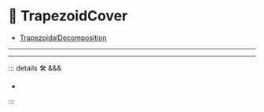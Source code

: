 
# 🔻 <via>TrapezoidCover</via>

- [TrapezoidalDecomposition](https://user.ceng.metu.edu.tr/~akifakkus/courses/ceng786/hw3.html)

---

<!-- =================================================== -->
<!-- =================================================== -->
<!-- =================================================== -->
<!-- =================================================== -->
<!-- =================================================== -->
---

<!-- =================================================== -->
<!-- =================================================== -->
<!-- =================================================== -->
<!-- =================================================== -->
<!-- =================================================== -->
::: details 🛠 <dev>&&&</dev>

-

:::
